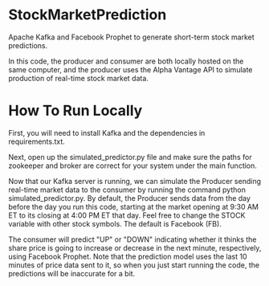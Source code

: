 # StockMarketPrediction
Apache Kafka and Facebook Prophet to generate short-term stock market predictions.

In this code, the producer and consumer are both locally hosted on the same computer, and the producer uses the Alpha Vantage API to simulate production of real-time stock market data.

# How To Run Locally

First, you will need to install Kafka and the dependencies in requirements.txt.

Next, open up the simulated_predictor.py file and make sure the paths for zookeeper and broker are correct for your system under the main function. 

Now that our Kafka server is running, we can simulate the Producer sending real-time market data to the consumer by running the command python simulated_predictor.py. By default, the Producer sends data from the day before the day you run this code, starting at the market opening at 9:30 AM ET to its closing at 4:00 PM ET that day. Feel free to change the STOCK variable with other stock symbols. The default is Facebook (FB). 

The consumer will predict "UP" or "DOWN" indicating whether it thinks the share price is going to increase or decrease in the next minute, respectively, using Facebook Prophet. Note that the prediction model uses the last 10 minutes of price data sent to it, so when you just start running the code, the predictions will be inaccurate for a bit.
